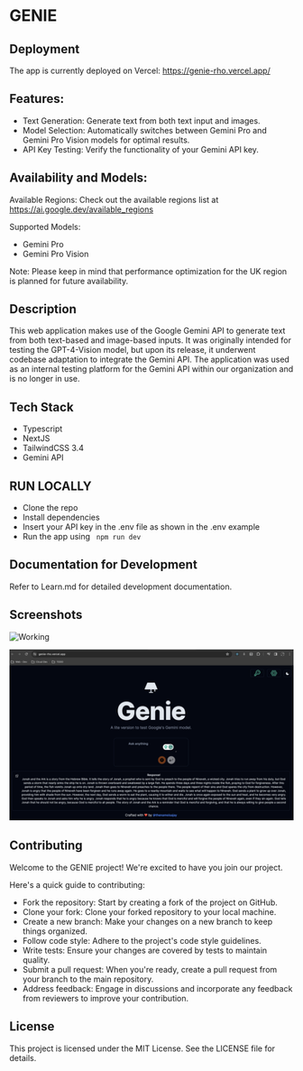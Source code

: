 
# GENIE 

## Deployment

The app is currently deployed on Vercel: https://genie-rho.vercel.app/


## Features:
- Text Generation: Generate text from both text input and images.
- Model Selection: Automatically switches between Gemini Pro and Gemini Pro Vision models for optimal results.
- API Key Testing: Verify the functionality of your Gemini API key.


## Availability and Models: 

Available Regions: Check out the available regions list at https://ai.google.dev/available_regions

Supported Models:

- Gemini Pro
- Gemini Pro Vision

Note: Please keep in mind that performance optimization for the UK region is planned for future availability.

## Description

This web application makes use of the Google Gemini API to generate text from both text-based and image-based inputs. It was originally intended for testing the GPT-4-Vision model, but upon its release, it underwent codebase adaptation to integrate the Gemini API. The application was used as an internal testing platform for the Gemini API within our organization and is no longer in use.


## Tech Stack

- Typescript
- NextJS
- TailwindCSS 3.4 
- Gemini API


## RUN LOCALLY

<ul>
<li>Clone the repo</li>
<li>Install dependencies</li>
<li> Insert your API key in the .env file as shown in the .env example</li>
<li>Run the app using <code> npm run dev</code></li>
</ul>


## Documentation for Development

Refer to Learn.md for detailed development documentation.



## Screenshots

![Working ](<SCREENSHOTS/Screenshot 2023-12-25 at 8.11.37 PM.png>)

![Working](<SCREENSHOTS/jonah-and-god.png>) 


## Contributing

Welcome to the GENIE project! We're excited to have you join our project.

Here's a quick guide to contributing:

- Fork the repository: Start by creating a fork of the project on GitHub.
- Clone your fork: Clone your forked repository to your local machine.
- Create a new branch: Make your changes on a new branch to keep things organized.
- Follow code style: Adhere to the project's code style guidelines.
- Write tests: Ensure your changes are covered by tests to maintain quality.
- Submit a pull request: When you're ready, create a pull request from your branch to the main repository.
- Address feedback: Engage in discussions and incorporate any feedback from reviewers to improve your contribution.

## License

This project is licensed under the MIT License. See the LICENSE file for details.
